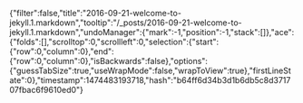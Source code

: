{"filter":false,"title":"2016-09-21-welcome-to-jekyll.1.markdown","tooltip":"/_posts/2016-09-21-welcome-to-jekyll.1.markdown","undoManager":{"mark":-1,"position":-1,"stack":[]},"ace":{"folds":[],"scrolltop":0,"scrollleft":0,"selection":{"start":{"row":0,"column":0},"end":{"row":0,"column":0},"isBackwards":false},"options":{"guessTabSize":true,"useWrapMode":false,"wrapToView":true},"firstLineState":0},"timestamp":1474483193718,"hash":"b64ff6d34b3d1b6db5c8d371707fbac6f9610ed0"}